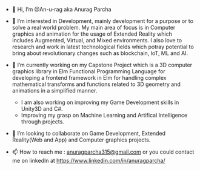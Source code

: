 - 👋 Hi, I’m @An-u-rag aka Anurag Parcha

- 👀 I’m interested in Development, mainly development for a purpose or to solve a real world problem. My main area of focus is in Computer graphics and animation for the usage of Extended Reality which includes Augmented, Virtual, and Mixed environments. I also love to research and work in latest technological fields which potray potential to bring about revolutionary changes such as blockchain, IoT, ML and AI. 
      
- 🌱 I’m currently working on my Capstone Project which is a 3D computer graphics library in Elm Functional Programming Language for developing a frontend framework in Elm for handling complex mathematical transforms and functions related to 3D geometry and animations in a simplified manner. 
  - I am also working on improving my Game Development skills in Unity3D and C#. 
  - Improving my grasp on Machine Learning and Artifical Intelligence through projects.

- 💞️ I’m looking to collaborate on Game Development, Extended Reality(Web and App) and Computer graphics projects.

- 📫 How to reach me : anuragparcha315@gmail.com or you could contact me on linkedIn at https://www.linkedin.com/in/anuragparcha/


<!---
An-u-rag/An-u-rag is a ✨ special ✨ repository because its `README.md` (this file) appears on your GitHub profile.
You can click the Preview link to take a look at your changes.
--->
